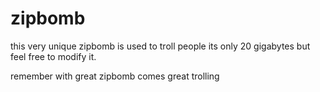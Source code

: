 # zipbomb
this very unique zipbomb is used to troll people its only 20 gigabytes but feel free to modify it.

remember with great zipbomb comes great trolling
